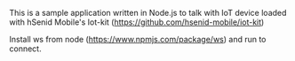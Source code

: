 This is a sample application written in Node.js to talk with IoT device loaded with hSenid Mobile's Iot-kit
(https://github.com/hsenid-mobile/iot-kit)

Install ws from node (https://www.npmjs.com/package/ws) and run to connect.
